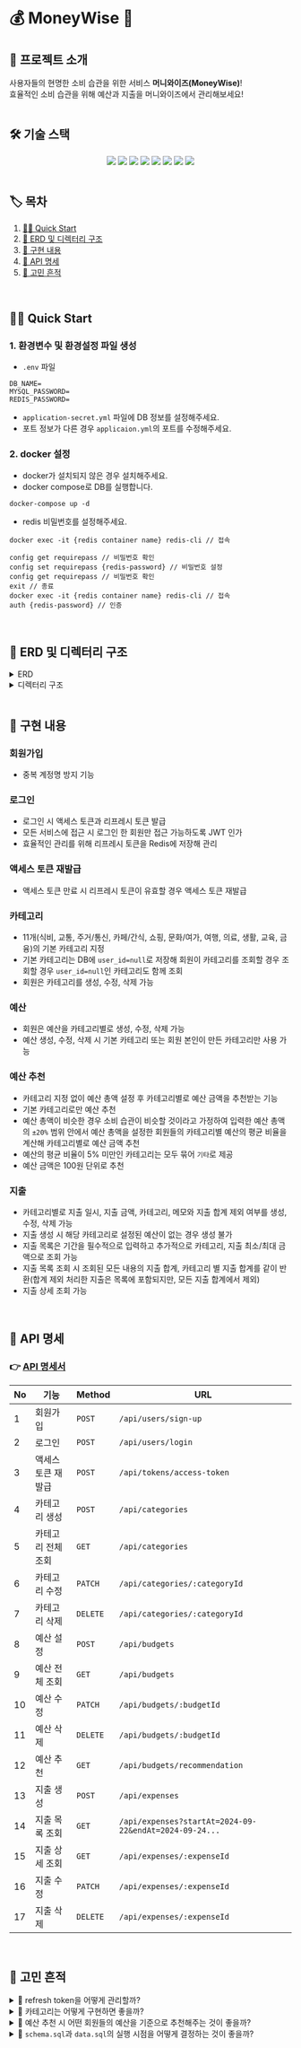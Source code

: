 # 💰 MoneyWise 💸

## 💬 프로젝트 소개

사용자들의 현명한 소비 습관을 위한 서비스 **머니와이즈(MoneyWise)**! <br>
효율적인 소비 습관을 위해 예산과 지출을 머니와이즈에서 관리해보세요! <br>
<br>

## 🛠️ 기술 스택
<div align=center>
  <img src="https://img.shields.io/badge/java-007396?style=for-the-badge&logo=OpenJDK&logoColor=white">
  <img src="https://img.shields.io/badge/spring-6DB33F?style=for-the-badge&logo=spring&logoColor=white">
  <img src="https://img.shields.io/badge/springboot-6DB33F?style=for-the-badge&logo=springboot&logoColor=white">
  <img src="https://img.shields.io/badge/springdatajpa-13C100?style=for-the-badge&logo=spring&logoColor=white">
  <img src="https://img.shields.io/badge/springsecurity-6DB33F?style=for-the-badge&logo=springsecurity&logoColor=white">
  <img src="https://img.shields.io/badge/gradle-02303A?style=for-the-badge&logo=gradle&logoColor=white">
  <img src="https://img.shields.io/badge/mysql-4479A1?style=for-the-badge&logo=mysql&logoColor=white">
  <img src="https://img.shields.io/badge/redis-FF4438?style=for-the-badge&logo=redis&logoColor=white">
</div>
<br>

## 🏷️ 목차
1. [🏃‍♀️ Quick Start](#quick-start)
2. [📁 ERD 및 디렉터리 구조](#erd-및-디렉터리-구조)
3. [📑 구현 내용](#구현-내용)
4. [💌 API 명세](#api-명세)
5. [🤔 고민 흔적](#고민-흔적)
<br>

## 🏃‍♀️ Quick Start <a id="quick-start"></a>
### 1. 환경변수 및 환경설정 파일 생성
- `.env` 파일
```
DB_NAME=
MYSQL_PASSWORD=
REDIS_PASSWORD=
```
- `application-secret.yml` 파일에 DB 정보를 설정해주세요.
- 포트 정보가 다른 경우 `applicaion.yml`의 포트를 수정해주세요.
### 2. docker 설정
- docker가 설치되지 않은 경우 설치해주세요.
- docker compose로 DB를 실행합니다.
```
docker-compose up -d
```
- redis 비밀번호를 설정해주세요.
```
docker exec -it {redis container name} redis-cli // 접속

config get requirepass // 비밀번호 확인
config set requirepass {redis-password} // 비밀번호 설정
config get requirepass // 비밀번호 확인
exit // 종료
docker exec -it {redis container name} redis-cli // 접속
auth {redis-password} // 인증
```
<br>

## 📁 ERD 및 디렉터리 구조 <a id="erd-및-디렉터리-구조"></a>
<details>
<summary>
ERD
</summary>
<div markdown="1">
<ul>
<div>

![MoneyWise](https://github.com/user-attachments/assets/ea5e8ec5-c3e7-4349-bc9f-987647818680)
  
</div>
</ul>
</div>
</details>

<details>
<summary>
디렉터리 구조
</summary>
<div markdown="1">
<ul>
<div>

```
src
├─main
│  ├─java
│  │  └─com
│  │      └─finance
│  │          │  FinanceApplication.java
│  │          │
│  │          ├─budget
│  │          │  ├─controller
│  │          │  │      BudgetController.java
│  │          │  │
│  │          │  ├─domain
│  │          │  │      Budget.java
│  │          │  │
│  │          │  ├─dto
│  │          │  │      BudgetListResponseDto.java
│  │          │  │      BudgetRatioDto.java
│  │          │  │      CreateBudgetRequestDto.java
│  │          │  │      CreateBudgetResponseDto.java
│  │          │  │      DeleteBudgetResponseDto.java
│  │          │  │      ModifyBudgetRequestDto.java
│  │          │  │      ModifyBudgetResponseDto.java
│  │          │  │      RecommendBudgetRequestDto.java
│  │          │  │      RecommendBudgetResponseDto.java
│  │          │  │
│  │          │  ├─repository
│  │          │  │      BudgetRepository.java
│  │          │  │
│  │          │  └─service
│  │          │          BudgetService.java
│  │          │
│  │          ├─category
│  │          │  ├─controller
│  │          │  │      CategoryController.java
│  │          │  │
│  │          │  ├─domain
│  │          │  │      Category.java
│  │          │  │
│  │          │  ├─dto
│  │          │  │      CategoryListResponseDto.java
│  │          │  │      CreateCategoryRequestDto.java
│  │          │  │      CreateCategoryResponseDto.java
│  │          │  │      DeleteCategoryResponseDto.java
│  │          │  │      ModifyCategoryRequestDto.java
│  │          │  │      ModifyCategoryResponseDto.java
│  │          │  │
│  │          │  ├─repository
│  │          │  │      CategoryRepository.java
│  │          │  │
│  │          │  └─service
│  │          │          CategoryService.java
│  │          │
│  │          ├─exception
│  │          │  │  BadRequestException.java
│  │          │  │  BaseException.java
│  │          │  │  ConflictException.java
│  │          │  │  ErrorCode.java
│  │          │  │  ErrorResponse.java
│  │          │  │  ForbiddenException.java
│  │          │  │  NotFoundException.java
│  │          │  │  UnauthorizedException.java
│  │          │  │
│  │          │  └─handler
│  │          │          GlobalExceptionHandler.java
│  │          │
│  │          ├─expense
│  │          │  ├─controller
│  │          │  │      ExpenseController.java
│  │          │  │
│  │          │  ├─domain
│  │          │  │      Expense.java
│  │          │  │
│  │          │  ├─dto
│  │          │  │      CreateExpenseRequestDto.java
│  │          │  │      CreateExpenseResponseDto.java
│  │          │  │      DeleteExpenseResponseDto.java
│  │          │  │      ExpenseDetailResponseDto.java
│  │          │  │      ExpenseListResponseDto.java
│  │          │  │      ExpenseTotalResponseDto.java
│  │          │  │      ModifyExpenseRequestDto.java
│  │          │  │      ModifyExpenseResponseDto.java
│  │          │  │
│  │          │  ├─repository
│  │          │  │      ExpenseRepository.java
│  │          │  │
│  │          │  └─service
│  │          │          ExpenseService.java
│  │          │
│  │          └─user
│  │              ├─config
│  │              │      SecurityConfig.java
│  │              │      TokenAuthenticationFilter.java
│  │              │      TokenProvider.java
│  │              │
│  │              ├─controller
│  │              │      TokenController.java
│  │              │      UserController.java
│  │              │
│  │              ├─domain
│  │              │      Role.java
│  │              │      Token.java
│  │              │      User.java
│  │              │      UserDetail.java
│  │              │
│  │              ├─dto
│  │              │      SignUpRequestDto.java
│  │              │      SignUpResponseDto.java
│  │              │      TokenRequestDto.java
│  │              │      TokenResponseDto.java
│  │              │      UserLoginRequestDto.java
│  │              │      UserLoginResponseDto.java
│  │              │
│  │              ├─repository
│  │              │      TokenRepository.java
│  │              │      UserRepository.java
│  │              │
│  │              └─service
│  │                      TokenService.java
│  │                      UserDetailService.java
│  │                      UserService.java
│  │
│  └─resources
│      │  application-secret.yml
│      │  application.yml
│      │  data.sql
│      │  schema.sql
│      │
│      ├─static
│      └─templates
└─test
    └─java
        └─com
            └─finance
                    FinanceApplicationTests.java
```
  
</div>
</ul>
</div>
</details>
<br>

## 📑 구현 내용 <a id="구현-내용"></a>
### 회원가입
- 중복 계정명 방지 기능
### 로그인
- 로그인 시 액세스 토큰과 리프레시 토큰 발급
- 모든 서비스에 접근 시 로그인 한 회원만 접근 가능하도록 JWT 인가
- 효율적인 관리를 위해 리프레시 토큰을 Redis에 저장해 관리
### 액세스 토큰 재발급
- 액세스 토큰 만료 시 리프레시 토큰이 유효할 경우 액세스 토큰 재발급
### 카테고리
- 11개(식비, 교통, 주거/통신, 카페/간식, 쇼핑, 문화/여가, 여행, 의료, 생활, 교육, 금융)의 기본 카테고리 지정
- 기본 카테고리는 DB에 `user_id=null`로 저장해 회원이 카테고리를 조회할 경우 조회할 경우 `user_id=null`인 카테고리도 함께 조회
- 회원은 카테고리를 생성, 수정, 삭제 가능
### 예산
- 회원은 예산을 카테고리별로 생성, 수정, 삭제 가능
- 예산 생성, 수정, 삭제 시 기본 카테고리 또는 회원 본인이 만든 카테고리만 사용 가능
### 예산 추천
- 카테고리 지정 없이 예산 총액 설정 후 카테고리별로 예산 금액을 추천받는 기능
- 기본 카테고리로만 예산 추천
- 예산 총액이 비슷한 경우 소비 습관이 비슷할 것이라고 가정하여 입력한 예산 총액의 `±20%` 범위 안에서 예산 총액을 설정한 회원들의 카테고리별 예산의 평균 비율을 계산해 카테고리별로 예산 금액 추천
- 예산의 평균 비율이 5% 미만인 카테고리는 모두 묶어 `기타`로 제공
- 예산 금액은 100원 단위로 추천
### 지출
- 카테고리별로 지출 일시, 지출 금액, 카테고리, 메모와 지출 합계 제외 여부를 생성, 수정, 삭제 가능
- 지출 생성 시 해당 카테고리로 설정된 예산이 없는 경우 생성 불가
- 지출 목록은 기간을 필수적으로 입력하고 추가적으로 카테고리, 지출 최소/최대 금액으로 조회 가능
- 지출 목록 조회 시 조회된 모든 내용의 지출 합계, 카테고리 별 지출 합계를 같이 반환(합계 제외 처리한 지출은 목록에 포함되지만, 모든 지출 합계에서 제외)
- 지출 상세 조회 가능
<br>

## 💌 API 명세 <a id="api-명세"></a>
### 👉 [API 명세서](https://documenter.getpostman.com/view/29531239/2sAXqy1e7e)
| No | 기능 | Method | URL |
|----|------|--------|------|
| 1 | 회원가입 | `POST` | `/api/users/sign-up` |
| 2| 로그인 | `POST` | `/api/users/login` |
| 3 | 액세스 토큰 재발급 | `POST` | `/api/tokens/access-token` |
| 4 | 카테고리 생성 | `POST` | `/api/categories` |
| 5 | 카테고리 전체 조회 | `GET` | `/api/categories` |
| 6 | 카테고리 수정 | `PATCH` | `/api/categories/:categoryId` |
| 7 | 카테고리 삭제 | `DELETE` | `/api/categories/:categoryId` |
| 8 | 예산 설정 | `POST` | `/api/budgets` |
| 9 | 예산 전체 조회 | `GET` | `/api/budgets` |
| 10 | 예산 수정 | `PATCH` | `/api/budgets/:budgetId` |
| 11 | 예산 삭제 | `DELETE` | `/api/budgets/:budgetId` |
| 12 | 예산 추천 | `GET` | `/api/budgets/recommendation` |
| 13 | 지출 생성 | `POST` | `/api/expenses` |
| 14 | 지출 목록 조회 | `GET` | `/api/expenses?startAt=2024-09-22&endAt=2024-09-24...` |
| 15 | 지출 상세 조회 | `GET` | `/api/expenses/:expenseId` |
| 16 | 지출 수정 | `PATCH` | `/api/expenses/:expenseId` |
| 17 | 지출 삭제 | `DELETE` | `/api/expenses/:expenseId` |
<br>

## 🤔 고민 흔적 <a id="고민-흔적"></a>
<details>
<summary>💭 refresh token을 어떻게 관리할까?</summary>
<div markdown="1">
<ul>
<div>
이전 프로젝트까지는 refresh token을 MySQL같은 일반 DB에 저장해 관리했다. <br>
그러나 만료 기간이 짧은 access token을 재발급하는 목적으로 사용하는 refresh token의 경우 호출의 빈도가 높아 RDB에 저장하는 것은 비효율적이라는 생각이 들었다. <br> 
또, refresh token도 만료 기간이 있기 때문에 만료 기간이 지난 refresh token이 DB에 계속 남아 있을 가능성도 존재했다. <br>
따라서 만료일을 지정할 수 있고 적은 메모리로도 데이터를 저장할 수 있으며 조회 성능이 뛰어난 Redis 사용을 고려하여 도입하게 됐다.
</div>
</ul>
</div>
</details>
<details>
<summary>💭 카테고리는 어떻게 구현하면 좋을까?</summary>
<div markdown="1">
<ul>
<div>
요구사항에는 카테고리를 자유롭게 구현하라고 명시되어 있었다. <br>
기본 카테고리로만 구현하는 것이 좋을지 회원에게 카테고리를 생성할 수 있는 기능을 구현하는 것이 좋을지 고민하던 중 뱅크샐러드라는 자산관리 서비스가 생각이 났다. <br>
해당 서비스에서는 14개의 기본 카테고리와 각 카테고리별로 세부 카테고리가 존재했다. <br>
또한 회원들이 카테고리를 자유롭게 생성, 수정, 삭제할 수 있었다. <br>
이 점을 참고해 사용자의 편의성 면에서 기본 카테고리를 제공하고 추가적으로 카테고리를 생성, 수정, 삭제할 수 있는 방향으로 구현하기로 했다. <br>
기본 카테고리는 11개 정도로 결정해 초기 DB에 저장했고, 회원들이 필요한 카테고리를 생성, 수정, 삭제할 수 있는 기능을 구현하게 됐다.
</div>
</ul>
</div>
</details>
<details>
<summary>💭 예산 추천 시 어떤 회원들의 예산을 기준으로 추천해주는 것이 좋을까?</summary>
<div markdown="1">
<ul>
<div>

요구사항에는 _기존 이용중인 유저들이 설정한 평균 값_ 으로 카테고리별 예산을 추천하라고 명시되어 있었다. <br>
그러나 요구사항을 분석하면서 예산 추천 시 모든 회원들이 설정한 평균 값으로 추천하게 되면 모든 회원에게 같은 비율의 예산을 추천하게 되어 서비스의 의도에서 벗어나는 것은 아닐까 생각하게 되었다. <br>
그래서 고민하던 중 _소비 금액이 비슷한 사람들은 소비 패턴이 비슷할 것_ 이라고 가정하고, 입력한 예산 총액과 비슷한 예산 총액을 설정한 회원들이 설정한 평균 값으로 추천해주는 방식을 고려하게 되었다. <br>
입력한 예산 총액과 비슷한 예산 총액의 기준은 입력한 예산 총액의 `±20%` 범위로 설정해 해당하는 회원들의 범위를 좁히기로 결정했다. <br>
이렇게 사용자 데이터를 기반으로 추천하여 서비스의 기획 의도를 반영하고자 했다.
</div>
</ul>
</div>
</details>
<details>
<summary>💭 <code>schema.sql</code>과 <code>data.sql</code>의 실행 시점을 어떻게 결정하는 것이 좋을까?</summary>
<div markdown="1">
<ul>
<div>

<code>schema.sql</code>은 데이터베이스 스키마를 정의하고, <code>data.sql</code>은 데이터베이스에 초기 데이터를 삽입하는 파일이다. <br>
docker로 DB 컨테이너를 생성해 관리할 경우 해당 파일들을 언제 실행하면 좋을지 고민하게 됐다. <br>
<code>schema.sql</code>의 경우 docker 컨테이너를 실행할 때, 즉 DB 컨테이너가 생성되고 초기화될 때 실행하고, <br>
<code>data.sql</code>는 서버가 실행될 때, 즉 DB 구조가 이미 설정됐을 때 실행하기로 결정했다. <br>
두 파일 모두 한 시점에 실행해도 상관없겠지만, <code>schema.sql</code>는 DB의 구조를 설정하는 데 집중하고, <code>data.sql</code>은 초기 데이터를 삽입하는 데 집중하여 각 파일의 역할을 확실히 분리하기로 했다.
</div>
</ul>
</div>
</details>

